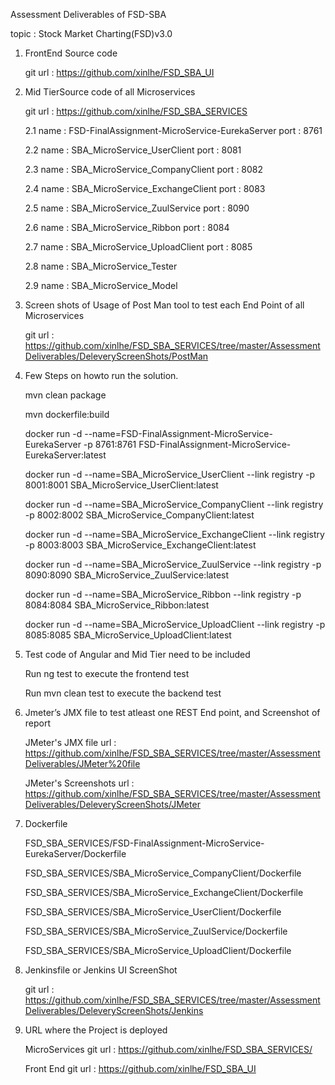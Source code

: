 Assessment Deliverables of FSD-SBA

topic : Stock Market Charting(FSD)v3.0

1. FrontEnd Source code

	git url : https://github.com/xinlhe/FSD_SBA_UI

2. Mid TierSource code of all Microservices
	
	git url : https://github.com/xinlhe/FSD_SBA_SERVICES
	
	2.1 name : FSD-FinalAssignment-MicroService-EurekaServer 
		port : 8761
	
	2.2 name : SBA_MicroService_UserClient
		port : 8081
	
	2.3 name : SBA_MicroService_CompanyClient
	    port : 8082
	
	2.4 name : SBA_MicroService_ExchangeClient
	    port : 8083
		
	2.5 name : SBA_MicroService_ZuulService
	    port : 8090
		
	2.6 name : SBA_MicroService_Ribbon
		port : 8084
	
	2.7 name : SBA_MicroService_UploadClient
		port : 8085
	
	2.8 name : SBA_MicroService_Tester
	
	2.9 name : SBA_MicroService_Model
	
3. Screen shots of Usage of Post Man tool to test each End Point of all Microservices
	
	git url : https://github.com/xinlhe/FSD_SBA_SERVICES/tree/master/AssessmentDeliverables/DeleveryScreenShots/PostMan

4. Few Steps on howto run the solution.
	
	mvn clean package

	mvn dockerfile:build

	docker run -d --name=FSD-FinalAssignment-MicroService-EurekaServer -p 8761:8761 FSD-FinalAssignment-MicroService-EurekaServer:latest

	docker run -d --name=SBA_MicroService_UserClient --link registry -p 8001:8001 SBA_MicroService_UserClient:latest

	docker run -d --name=SBA_MicroService_CompanyClient --link registry -p 8002:8002 SBA_MicroService_CompanyClient:latest
	
	docker run -d --name=SBA_MicroService_ExchangeClient --link registry -p 8003:8003 SBA_MicroService_ExchangeClient:latest
	
	docker run -d --name=SBA_MicroService_ZuulService --link registry -p 8090:8090 SBA_MicroService_ZuulService:latest
	
	docker run -d --name=SBA_MicroService_Ribbon --link registry -p 8084:8084 SBA_MicroService_Ribbon:latest
	
	docker run -d --name=SBA_MicroService_UploadClient --link registry -p 8085:8085 SBA_MicroService_UploadClient:latest

5. Test code of Angular and Mid Tier need to be included
	
	Run ng test to execute the frontend test

	Run mvn clean test to execute the backend test

6. Jmeter’s JMX file to test atleast one REST End point, and Screenshot of report
	
	JMeter's JMX file url : https://github.com/xinlhe/FSD_SBA_SERVICES/tree/master/AssessmentDeliverables/JMeter%20file
	
	JMeter's Screenshots url : https://github.com/xinlhe/FSD_SBA_SERVICES/tree/master/AssessmentDeliverables/DeleveryScreenShots/JMeter

7. Dockerfile
   
   FSD_SBA_SERVICES/FSD-FinalAssignment-MicroService-EurekaServer/Dockerfile
   
   FSD_SBA_SERVICES/SBA_MicroService_CompanyClient/Dockerfile
   
   FSD_SBA_SERVICES/SBA_MicroService_ExchangeClient/Dockerfile
   
   FSD_SBA_SERVICES/SBA_MicroService_UserClient/Dockerfile
   
   FSD_SBA_SERVICES/SBA_MicroService_ZuulService/Dockerfile
   
   FSD_SBA_SERVICES/SBA_MicroService_UploadClient/Dockerfile
   
8. Jenkinsfile or Jenkins UI ScreenShot
	
	git url : https://github.com/xinlhe/FSD_SBA_SERVICES/tree/master/AssessmentDeliverables/DeleveryScreenShots/Jenkins

9. URL where the Project is deployed

	MicroServices git url : https://github.com/xinlhe/FSD_SBA_SERVICES/
	
	Front End git url : https://github.com/xinlhe/FSD_SBA_UI